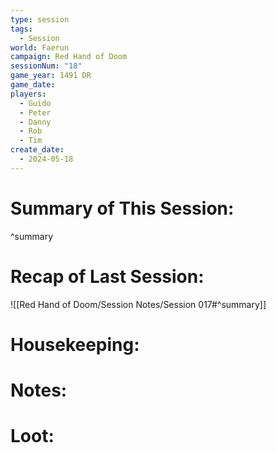 ```yaml
---
type: session
tags:
  - Session
world: Faerun
campaign: Red Hand of Doom
sessionNum: "18"
game_year: 1491 DR
game_date: 
players:
  - Guido
  - Peter
  - Danny
  - Rob
  - Tim
create_date:
  - 2024-05-18
---
```


# Summary of This Session:

^summary

# Recap of Last Session:

![[Red Hand of Doom/Session Notes/Session 017#^summary]]

# Housekeeping:

# Notes:

# Loot:
